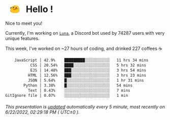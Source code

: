 <h1>   <img src="./spoinky.gif" style="vertical-align:middle;" width="30px">   Hello ! </h1>

Nice to meet you!

Currently, I'm working on <a href='https://github.com/Asgarrrr/Luna'>`Luna`</a>, a Discord bot used by 74287 users with very unique features.

This week, I've worked on ~27 hours of coding, and drinked 227 coffees ☕

```
    JavaScript │ 42.9%    █████████░░░░░░░░░░░   11 hrs 34 mins
           CSS │ 20.54%   ████░░░░░░░░░░░░░░░░   5 hrs 32 mins
           EJS │ 14.48%   ███░░░░░░░░░░░░░░░░░   3 hrs 54 mins
          HTML │ 12.56%   ███░░░░░░░░░░░░░░░░░   3 hrs 23 mins
          JSON │ 5.64%    █░░░░░░░░░░░░░░░░░░░   1 hr 31 mins
        Python │ 3.38%    █░░░░░░░░░░░░░░░░░░░   54 mins
          Text │ 0.43%    ░░░░░░░░░░░░░░░░░░░░   7 mins
GitIgnore file │ 0.07%    ░░░░░░░░░░░░░░░░░░░░   1 min
```

###### This presentation is [updated](https://github.com/Asgarrrr) automatically every 5 minute, most recently on 6/22/2022, 02:29:18 PM ( UTC±0 ).